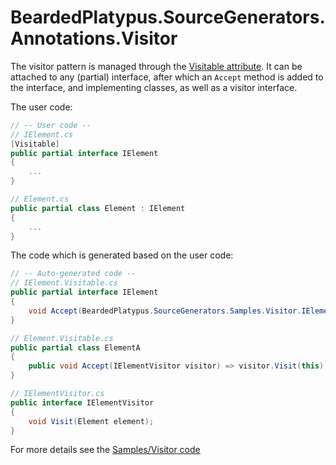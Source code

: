 # BeardedPlatypus.SourceGenerators.Annotations.Visitor

The visitor pattern is managed through the [Visitable attribute](VisitableAttribute.cs). It can be attached
to any (partial) interface, after which an `Accept` method is added to the interface, and implementing classes,
as well as a visitor interface.

The user code:
```csharp
// -- User code --
// IElement.cs
[Visitable]
public partial interface IElement
{
    ...
}

// Element.cs
public partial class Element : IElement 
{
    ...
}
```

The code which is generated based on the user code:
```csharp
// -- Auto-generated code --
// IElement.Visitable.cs
public partial interface IElement
{
    void Accept(BeardedPlatypus.SourceGenerators.Samples.Visitor.IElementVisitor visitor);
}

// Element.Visitable.cs
public partial class ElementA
{
    public void Accept(IElementVisitor visitor) => visitor.Visit(this);
}

// IElementVisitor.cs
public interface IElementVisitor
{
    void Visit(Element element);
}
```

For more details see the [Samples/Visitor code](../../BeardedPlatypus.SourceGenerators.Samples/Visitor/README.md)
